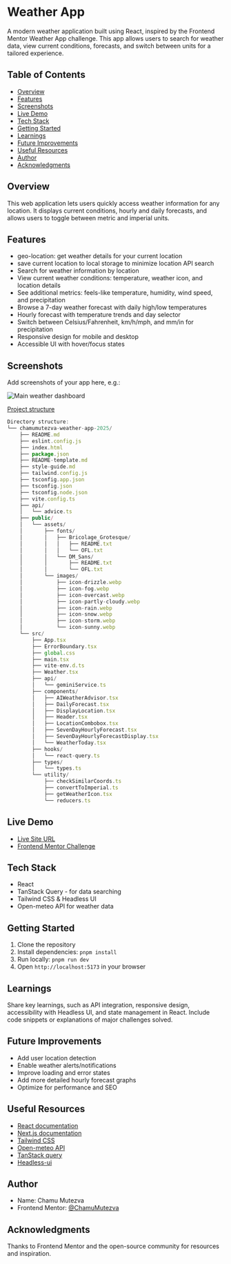 # Weather App

A modern weather application built using React, inspired by the Frontend Mentor Weather App challenge. This app allows users to search for weather data, view current conditions, forecasts, and switch between units for a tailored experience.

## Table of Contents

- [Overview](#overview)
- [Features](#features)
- [Screenshots](#screenshots)
- [Live Demo](#live-demo)
- [Tech Stack](#tech-stack)
- [Getting Started](#getting-started)
- [Learnings](#learnings)
- [Future Improvements](#future-improvements)
- [Useful Resources](#useful-resources)
- [Author](#author)
- [Acknowledgments](#acknowledgments)

## Overview

This web application lets users quickly access weather information for any location. It displays current conditions, hourly and daily forecasts, and allows users to toggle between metric and imperial units.

## Features

- geo-location: get weather details for your current location
- save current location to local storage to minimize location API search
- Search for weather information by location
- View current weather conditions: temperature, weather icon, and location details
- See additional metrics: feels-like temperature, humidity, wind speed, and precipitation
- Browse a 7-day weather forecast with daily high/low temperatures
- Hourly forecast with temperature trends and day selector
- Switch between Celsius/Fahrenheit, km/h/mph, and mm/in for precipitation
- Responsive design for mobile and desktop
- Accessible UI with hover/focus states

## Screenshots

Add screenshots of your app here, e.g.:

![Main weather dashboard](./screenshot.jpg)

[Project structure](https://gitingest.com/ChamuMutezva/weather-app-2025)

```js
Directory structure:
└── chamumutezva-weather-app-2025/
    ├── README.md
    ├── eslint.config.js
    ├── index.html
    ├── package.json
    ├── README-template.md
    ├── style-guide.md
    ├── tailwind.config.js
    ├── tsconfig.app.json
    ├── tsconfig.json
    ├── tsconfig.node.json
    ├── vite.config.ts
    ├── api/
    │   └── advice.ts
    ├── public/
    │   └── assets/
    │       ├── fonts/
    │       │   ├── Bricolage_Grotesque/
    │       │   │   ├── README.txt
    │       │   │   └── OFL.txt
    │       │   └── DM_Sans/
    │       │       ├── README.txt
    │       │       └── OFL.txt
    │       └── images/
    │           ├── icon-drizzle.webp
    │           ├── icon-fog.webp
    │           ├── icon-overcast.webp
    │           ├── icon-partly-cloudy.webp
    │           ├── icon-rain.webp
    │           ├── icon-snow.webp
    │           ├── icon-storm.webp
    │           └── icon-sunny.webp
    └── src/
        ├── App.tsx
        ├── ErrorBoundary.tsx
        ├── global.css
        ├── main.tsx
        ├── vite-env.d.ts
        ├── Weather.tsx
        ├── api/
        │   └── geminiService.ts
        ├── components/
        │   ├── AIWeatherAdvisor.tsx
        │   ├── DailyForecast.tsx
        │   ├── DisplayLocation.tsx
        │   ├── Header.tsx
        │   ├── LocationCombobox.tsx
        │   ├── SevenDayHourlyForecast.tsx
        │   ├── SevenDayHourlyForecastDisplay.tsx
        │   └── WeatherToday.tsx
        ├── hooks/
        │   └── react-query.ts
        ├── types/
        │   └── types.ts
        └── utility/
            ├── checkSimilarCoords.ts
            ├── convertToImperial.ts
            ├── getWeatherIcon.tsx
            └── reducers.ts
```

## Live Demo

- [Live Site URL](https://your-live-site-url.com)
- [Frontend Mentor Challenge](https://www.frontendmentor.io/challenges/weather-app-K1FhddVm49)

## Tech Stack

- React
- TanStack Query - for data searching
- Tailwind CSS & Headless UI
- Open-meteo API for weather data

## Getting Started

1. Clone the repository
2. Install dependencies: `pnpm install`
3. Run locally: `pnpm run dev`
4. Open `http://localhost:5173` in your browser

## Learnings

Share key learnings, such as API integration, responsive design, accessibility with Headless UI, and state management in React. Include code snippets or explanations of major challenges solved.

## Future Improvements

- Add user location detection
- Enable weather alerts/notifications
- Improve loading and error states
- Add more detailed hourly forecast graphs
- Optimize for performance and SEO

## Useful Resources

- [React documentation](https://react.dev/)
- [Next.js documentation](https://nextjs.org/docs)
- [Tailwind CSS](https://tailwindcss.com/docs)
- [Open-meteo API](https://open-meteo.com/en/docs)
- [TanStack query](https://tanstack.com/)
- [Headless-ui](https://headlessui.com/react/menu)

## Author

- Name: Chamu Mutezva
- Frontend Mentor: [@ChamuMutezva](https://www.frontendmentor.io/profile/ChamuMutezva)

## Acknowledgments

Thanks to Frontend Mentor and the open-source community for resources and inspiration.